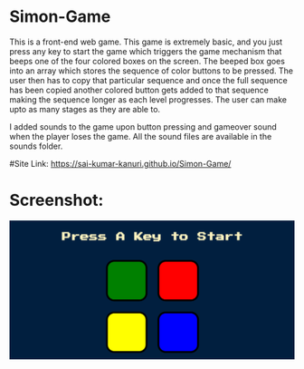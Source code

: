 # Simon-Game
This is a front-end web game. This game is extremely basic, and you just press any key to start the game which triggers the game mechanism that beeps one of the four colored boxes on the screen. The beeped box goes into an array which stores the sequence of color buttons to be pressed. The user then has to copy that particular sequence and once the full sequence has been copied another colored button gets added to that sequence making the sequence longer as each level progresses. The user can make upto as many stages as they are able to. 

I added sounds to the game upon button pressing and gameover sound when the player loses the game. All the sound files are available in the sounds folder.

#Site Link: https://sai-kumar-kanuri.github.io/Simon-Game/

# Screenshot:
![](/Simon%20Game.png)
